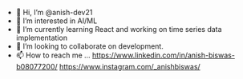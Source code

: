 - 👋 Hi, I’m @anish-dev21
- 👀 I’m interested in AI/ML
- 🌱 I’m currently learning React and working on time series data implementation
- 💞️ I’m looking to collaborate on development.
- 📫 How to reach me ...
https://www.linkedin.com/in/anish-biswas-b08077200/
https://www.instagram.com/_anishbiswas/
<!---
anish-dev21/anish-dev21 is a ✨ special ✨ repository because its `README.md` (this file) appears on your GitHub profile.
You can click the Preview link to take a look at your changes.
--->
